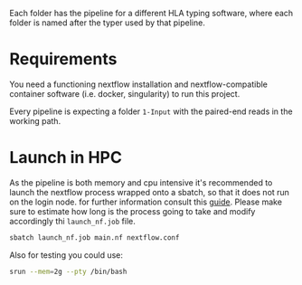 Each folder has the pipeline for a different HLA typing software, where each folder is named after the typer used by that pipeline.

# Requirements

You need a functioning nextflow installation and nextflow-compatible container software (i.e. docker, singularity) to run this project.

Every pipeline is expecting a folder `1-Input` with the paired-end reads in the working path.

# Launch in HPC
As the pipeline is both memory and cpu intensive it's recommended to launch the nextflow process wrapped onto a sbatch, so that it does not run on the login node. for further information consult this [guide](https://lescailab.unipv.it/guides/eos_guide/use_nextflow.html). Please make sure to estimate how long is the process going to take and modify accordingly thi `launch_nf.job` file.
```bash
sbatch launch_nf.job main.nf nextflow.conf
```
Also for testing you could use:
```bash
srun --mem=2g --pty /bin/bash
```